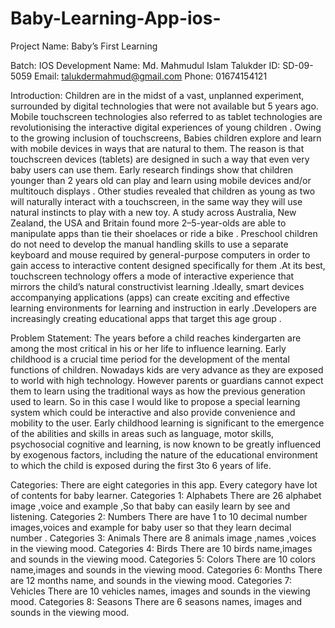 # Baby-Learning-App-ios-

Project Name: Baby’s First Learning

Batch: IOS Development
Name: Md. Mahmudul Islam Talukder
ID:  SD-09-5059
Email: talukdermahmud@gmail.com
Phone: 01674154121


Introduction:
Children are in the midst of a vast, unplanned experiment, surrounded by digital technologies that were not available but 5 years ago. Mobile touchscreen technologies also referred to as tablet technologies are revolutionising the interactive digital experiences of young children . Owing to the growing inclusion of touchscreens, Babies children explore and learn with mobile devices in ways that are natural to them. The reason is that touchscreen devices (tablets) are designed in such a way that even very baby users can use them. Early research findings show that children younger than 2 years old can play and learn using mobile devices and/or multitouch displays . Other studies revealed that children as young as two will naturally interact with a touchscreen, in the same way they will use natural instincts to play with a new toy. A study across Australia, New Zealand, the USA and Britain found more 2–5-year-olds are able to manipulate apps than tie their shoelaces or ride a bike . Preschool children do not need to develop the manual handling skills to use a separate keyboard and mouse required by general-purpose computers in order to gain access to interactive content designed specifically for them .At its best, touchscreen technology offers a mode of interactive experience that mirrors the child’s natural constructivist learning .Ideally, smart devices accompanying applications (apps) can create exciting and effective learning environments for learning and instruction in early .Developers are increasingly creating educational apps that target this age group .


Problem Statement:
The years before a child reaches kindergarten are among the most critical in his or her life to influence learning. Early childhood is a crucial time period for the development of the mental functions of children. Nowadays kids are very advance as they are exposed to world with high technology. However parents or guardians cannot expect them to learn
using the traditional ways as how the previous generation used to learn. So in this case I would like to propose a special learning system which could be interactive and also provide convenience and mobility to the user. Early childhood learning is significant to the emergence of the abilities and skills in areas such as language, motor skills, psychosocial cognitive and learning, is now known to be greatly influenced by exogenous factors, including the nature of the educational environment to which the child is exposed during the first 3to 6 years of life.


Categories:
There are eight categories in this app. Every category have lot of contents for baby learner.
Categories 1: Alphabets
There are 26 alphabet image ,voice and example ,So that baby can easily learn by see and listening.
Categories 2:  Numbers 
There are have 1 to 10 decimal number images,voices and example for baby user so that they learn decimal number .
Categories  3: Animals
There are 8 animals image ,names ,voices in the viewing mood.
Categories  4: Birds
There are 10 birds name,images and sounds in the viewing mood.
Categories  5: Colors
There are  10 colors  name,images and sounds in the viewing mood.
Categories  6: Months
There are 12 months  name, and sounds in the viewing mood.
Categories  7: Vehicles
There are  10 vehicles names, images and sounds in the viewing mood.
Categories  8:  Seasons
There are 6 seasons names, images and sounds in the viewing mood.


